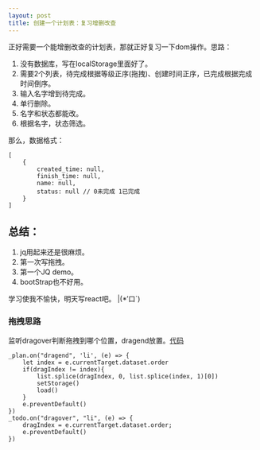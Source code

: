 ```yaml
---
layout: post
title: 创建一个计划表：复习增删改查
---
```

正好需要一个能增删改查的计划表，那就正好复习一下dom操作。思路：
1. 没有数据库，写在localStorage里面好了。
2. 需要2个列表，待完成根据等级正序(拖拽)、创建时间正序，已完成根据完成时间倒序。
3. 输入名字增到待完成。
4. 单行删除。
5. 名字和状态都能改。
6. 根据名字，状态筛选。

那么，数据格式：
```
[
    {
        created_time: null,
        finish_time: null,
        name: null,
        status: null // 0未完成 1已完成
    }
]
```

## 总结：
1. jq用起来还是很麻烦。
2. 第一次写拖拽。
3. 第一个JQ demo。
4. bootStrap也不好用。

学习使我不愉快，明天写react吧。
|(*′口`)
### 拖拽思路
监听dragover判断拖拽到哪个位置，dragend放置。[代码]({{site.url}}/plan/index.html)
```
_plan.on("dragend", 'li', (e) => {
    let index = e.currentTarget.dataset.order
    if(dragIndex != index){
        list.splice(dragIndex, 0, list.splice(index, 1)[0])
        setStorage()
        load()
    }
    e.preventDefault()
})
_todo.on("dragover", "li", (e) => {
    dragIndex = e.currentTarget.dataset.order;
    e.preventDefault()
})
```